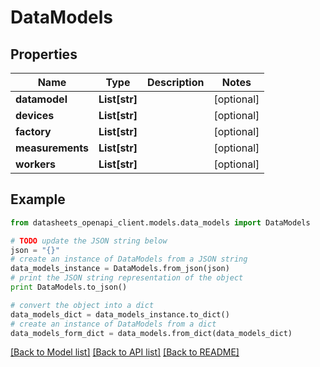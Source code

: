 # DataModels


## Properties
Name | Type | Description | Notes
------------ | ------------- | ------------- | -------------
**datamodel** | **List[str]** |  | [optional] 
**devices** | **List[str]** |  | [optional] 
**factory** | **List[str]** |  | [optional] 
**measurements** | **List[str]** |  | [optional] 
**workers** | **List[str]** |  | [optional] 

## Example

```python
from datasheets_openapi_client.models.data_models import DataModels

# TODO update the JSON string below
json = "{}"
# create an instance of DataModels from a JSON string
data_models_instance = DataModels.from_json(json)
# print the JSON string representation of the object
print DataModels.to_json()

# convert the object into a dict
data_models_dict = data_models_instance.to_dict()
# create an instance of DataModels from a dict
data_models_form_dict = data_models.from_dict(data_models_dict)
```
[[Back to Model list]](../README.md#documentation-for-models) [[Back to API list]](../README.md#documentation-for-api-endpoints) [[Back to README]](../README.md)


